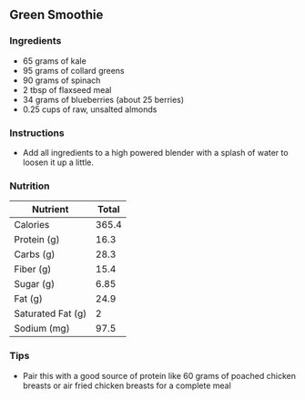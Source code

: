 ## Green Smoothie

### Ingredients
- 65 grams of kale
- 95 grams of collard greens
- 90 grams of spinach
- 2 tbsp of flaxseed meal
- 34 grams of blueberries (about 25 berries)
- 0.25 cups of raw, unsalted almonds

### Instructions
- Add all ingredients to a high powered blender with a splash of water to loosen it up a little.

### Nutrition

| Nutrient          | Total |
| ----------------- | ----- |
| Calories          | 365.4 |
| Protein (g)       | 16.3  |
| Carbs (g)         | 28.3  |
| Fiber (g)         | 15.4  |
| Sugar (g)         | 6.85     |
| Fat (g)           | 24.9    |
| Saturated Fat (g) | 2   |
| Sodium (mg)       | 97.5 |

### Tips
- Pair this with a good source of protein like 60 grams of poached chicken breasts or air fried chicken breasts for a complete meal